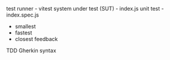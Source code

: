 test runner - vitest
system under test (SUT) - index.js
unit test - index.spec.js
  - smallest
  - fastest
  - closest feedback

TDD
Gherkin syntax